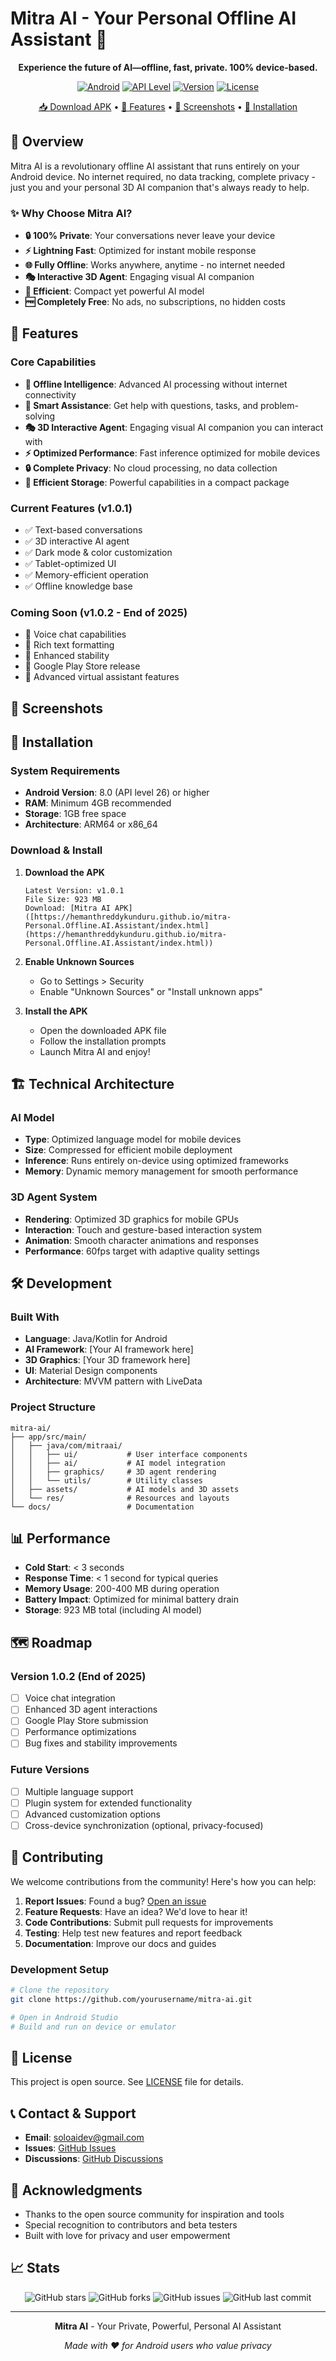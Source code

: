 # Mitra AI - Your Personal Offline AI Assistant 🤖

<div align="center">


**Experience the future of AI—offline, fast, private. 100% device-based.**

[![Android](https://img.shields.io/badge/Platform-Android-green.svg)](https://android.com)
[![API Level](https://img.shields.io/badge/API-26%2B-brightgreen.svg)](https://developer.android.com/guide/topics/manifest/uses-sdk-element.html)
[![Version](https://img.shields.io/badge/Version-v1.0.1-blue.svg)](#)
[![License](https://img.shields.io/badge/License-Open%20Source-orange.svg)](#)

[📥 Download APK](https://hemanthreddykunduru.github.io/mitra-Personal.Offline.AI.Assistant/index.html) • [🎯 Features](#features) • [📱 Screenshots](#screenshots) • [🔧 Installation](#installation)

</div>

## 🌟 Overview

Mitra AI is a revolutionary offline AI assistant that runs entirely on your Android device. No internet required, no data tracking, complete privacy - just you and your personal 3D AI companion that's always ready to help.

### ✨ Why Choose Mitra AI?

- **🔒 100% Private**: Your conversations never leave your device
- **⚡ Lightning Fast**: Optimized for instant mobile response
- **🌐 Fully Offline**: Works anywhere, anytime - no internet needed
- **🎭 Interactive 3D Agent**: Engaging visual AI companion
- **💾 Efficient**: Compact yet powerful AI model
- **🆓 Completely Free**: No ads, no subscriptions, no hidden costs

## 🚀 Features

### Core Capabilities
- **🧠 Offline Intelligence**: Advanced AI processing without internet connectivity
- **🎯 Smart Assistance**: Get help with questions, tasks, and problem-solving
- **🎭 3D Interactive Agent**: Engaging visual AI companion you can interact with
- **⚡ Optimized Performance**: Fast inference optimized for mobile devices
- **🔒 Complete Privacy**: No cloud processing, no data collection
- **💾 Efficient Storage**: Powerful capabilities in a compact package

### Current Features (v1.0.1)
- ✅ Text-based conversations
- ✅ 3D interactive AI agent
- ✅ Dark mode & color customization
- ✅ Tablet-optimized UI
- ✅ Memory-efficient operation
- ✅ Offline knowledge base

### Coming Soon (v1.0.2 - End of 2025)
- 🎤 Voice chat capabilities
- 📝 Rich text formatting
- 🐛 Enhanced stability
- 🏪 Google Play Store release
- 🤖 Advanced virtual assistant features

## 📱 Screenshots

## 🔧 Installation

### System Requirements
- **Android Version**: 8.0 (API level 26) or higher
- **RAM**: Minimum 4GB recommended
- **Storage**: 1GB free space
- **Architecture**: ARM64 or x86_64

### Download & Install

1. **Download the APK**
   ```
   Latest Version: v1.0.1
   File Size: 923 MB
   Download: [Mitra AI APK]([https://hemanthreddykunduru.github.io/mitra-Personal.Offline.AI.Assistant/index.html](https://hemanthreddykunduru.github.io/mitra-Personal.Offline.AI.Assistant/index.html))
   ```

2. **Enable Unknown Sources**
   - Go to Settings > Security
   - Enable "Unknown Sources" or "Install unknown apps"

3. **Install the APK**
   - Open the downloaded APK file
   - Follow the installation prompts
   - Launch Mitra AI and enjoy!

## 🏗️ Technical Architecture

### AI Model
- **Type**: Optimized language model for mobile devices
- **Size**: Compressed for efficient mobile deployment
- **Inference**: Runs entirely on-device using optimized frameworks
- **Memory**: Dynamic memory management for smooth performance

### 3D Agent System
- **Rendering**: Optimized 3D graphics for mobile GPUs
- **Interaction**: Touch and gesture-based interaction system
- **Animation**: Smooth character animations and responses
- **Performance**: 60fps target with adaptive quality settings

## 🛠️ Development

### Built With
- **Language**: Java/Kotlin for Android
- **AI Framework**: [Your AI framework here]
- **3D Graphics**: [Your 3D framework here]
- **UI**: Material Design components
- **Architecture**: MVVM pattern with LiveData

### Project Structure
```
mitra-ai/
├── app/src/main/
│   ├── java/com/mitraai/
│   │   ├── ui/           # User interface components
│   │   ├── ai/           # AI model integration
│   │   ├── graphics/     # 3D agent rendering
│   │   └── utils/        # Utility classes
│   ├── assets/           # AI models and 3D assets
│   └── res/              # Resources and layouts
└── docs/                 # Documentation
```

## 📊 Performance

- **Cold Start**: < 3 seconds
- **Response Time**: < 1 second for typical queries
- **Memory Usage**: 200-400 MB during operation
- **Battery Impact**: Optimized for minimal battery drain
- **Storage**: 923 MB total (including AI model)

## 🗺️ Roadmap

### Version 1.0.2 (End of 2025)
- [ ] Voice chat integration
- [ ] Enhanced 3D agent interactions
- [ ] Google Play Store submission
- [ ] Performance optimizations
- [ ] Bug fixes and stability improvements

### Future Versions
- [ ] Multiple language support
- [ ] Plugin system for extended functionality
- [ ] Advanced customization options
- [ ] Cross-device synchronization (optional, privacy-focused)

## 🤝 Contributing

We welcome contributions from the community! Here's how you can help:

1. **Report Issues**: Found a bug? [Open an issue](https://github.com/hemanthreddykunduru/mitra/issues)
2. **Feature Requests**: Have an idea? We'd love to hear it!
3. **Code Contributions**: Submit pull requests for improvements
4. **Testing**: Help test new features and report feedback
5. **Documentation**: Improve our docs and guides

### Development Setup
```bash
# Clone the repository
git clone https://github.com/yourusername/mitra-ai.git

# Open in Android Studio
# Build and run on device or emulator
```

## 📄 License

This project is open source. See [LICENSE](LICENSE) file for details.

## 📞 Contact & Support

- **Email**: soloaidev@gmail.com
- **Issues**: [GitHub Issues](https://github.com/yourusername/mitra-ai/issues)
- **Discussions**: [GitHub Discussions](https://github.com/yourusername/mitra-ai/discussions)

## 🙏 Acknowledgments

- Thanks to the open source community for inspiration and tools
- Special recognition to contributors and beta testers
- Built with love for privacy and user empowerment

## 📈 Stats

<div align="center">

![GitHub stars](https://img.shields.io/github/stars/yourusername/mitra-ai?style=social)
![GitHub forks](https://img.shields.io/github/forks/yourusername/mitra-ai?style=social)
![GitHub issues](https://img.shields.io/github/issues/yourusername/mitra-ai)
![GitHub last commit](https://img.shields.io/github/last-commit/yourusername/mitra-ai)

</div>

---

<div align="center">

**Mitra AI** - Your Private, Powerful, Personal AI Assistant

*Made with ❤️ for Android users who value privacy*

</div>
